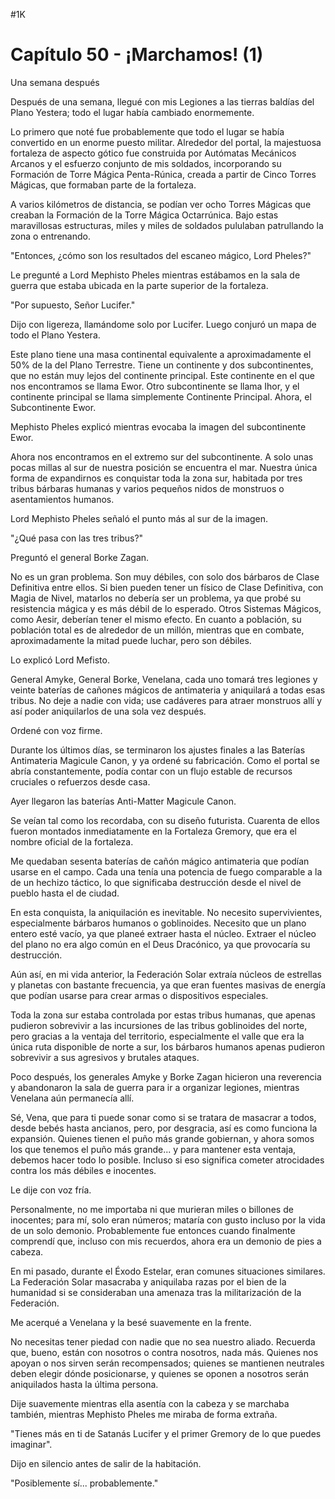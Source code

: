 
#1K 

# Capítulo 50 - ¡Marchamos! (1)


Una semana después

Después de una semana, llegué con mis Legiones a las tierras baldías del Plano Yestera; todo el lugar había cambiado enormemente.

Lo primero que noté fue probablemente que todo el lugar se había convertido en un enorme puesto militar. Alrededor del portal, la majestuosa fortaleza de aspecto gótico fue construida por Autómatas Mecánicos Arcanos y el esfuerzo conjunto de mis soldados, incorporando su Formación de Torre Mágica Penta-Rúnica, creada a partir de Cinco Torres Mágicas, que formaban parte de la fortaleza.

A varios kilómetros de distancia, se podían ver ocho Torres Mágicas que creaban la Formación de la Torre Mágica Octarrúnica. Bajo estas maravillosas estructuras, miles y miles de soldados pululaban patrullando la zona o entrenando.

"Entonces, ¿cómo son los resultados del escaneo mágico, Lord Pheles?"

Le pregunté a Lord Mephisto Pheles mientras estábamos en la sala de guerra que estaba ubicada en la parte superior de la fortaleza.

"Por supuesto, Señor Lucifer."

Dijo con ligereza, llamándome solo por Lucifer. Luego conjuró un mapa de todo el Plano Yestera.

Este plano tiene una masa continental equivalente a aproximadamente el 50% de la del Plano Terrestre. Tiene un continente y dos subcontinentes, que no están muy lejos del continente principal. Este continente en el que nos encontramos se llama Ewor. Otro subcontinente se llama Ihor, y el continente principal se llama simplemente Continente Principal. Ahora, el Subcontinente Ewor.

Mephisto Pheles explicó mientras evocaba la imagen del subcontinente Ewor.

Ahora nos encontramos en el extremo sur del subcontinente. A solo unas pocas millas al sur de nuestra posición se encuentra el mar. Nuestra única forma de expandirnos es conquistar toda la zona sur, habitada por tres tribus bárbaras humanas y varios pequeños nidos de monstruos o asentamientos humanos.

Lord Mephisto Pheles señaló el punto más al sur de la imagen.

"¿Qué pasa con las tres tribus?"

Preguntó el general Borke Zagan.

No es un gran problema. Son muy débiles, con solo dos bárbaros de Clase Definitiva entre ellos. Si bien pueden tener un físico de Clase Definitiva, con Magia de Nivel, matarlos no debería ser un problema, ya que probé su resistencia mágica y es más débil de lo esperado. Otros Sistemas Mágicos, como Aesir, deberían tener el mismo efecto. En cuanto a población, su población total es de alrededor de un millón, mientras que en combate, aproximadamente la mitad puede luchar, pero son débiles.

Lo explicó Lord Mefisto.

General Amyke, General Borke, Venelana, cada uno tomará tres legiones y veinte baterías de cañones mágicos de antimateria y aniquilará a todas esas tribus. No deje a nadie con vida; use cadáveres para atraer monstruos allí y así poder aniquilarlos de una sola vez después.

Ordené con voz firme.

Durante los últimos días, se terminaron los ajustes finales a las Baterías Antimateria Magicule Canon, y ya ordené su fabricación. Como el portal se abría constantemente, podía contar con un flujo estable de recursos cruciales o refuerzos desde casa.

Ayer llegaron las baterías Anti-Matter Magicule Canon.

Se veían tal como los recordaba, con su diseño futurista. Cuarenta de ellos fueron montados inmediatamente en la Fortaleza Gremory, que era el nombre oficial de la fortaleza.

Me quedaban sesenta baterías de cañón mágico antimateria que podían usarse en el campo. Cada una tenía una potencia de fuego comparable a la de un hechizo táctico, lo que significaba destrucción desde el nivel de pueblo hasta el de ciudad.

En esta conquista, la aniquilación es inevitable. No necesito supervivientes, especialmente bárbaros humanos o goblinoides. Necesito que un plano entero esté vacío, ya que planeé extraer hasta el núcleo. Extraer el núcleo del plano no era algo común en el Deus Dracónico, ya que provocaría su destrucción.

Aún así, en mi vida anterior, la Federación Solar extraía núcleos de estrellas y planetas con bastante frecuencia, ya que eran fuentes masivas de energía que podían usarse para crear armas o dispositivos especiales.

Toda la zona sur estaba controlada por estas tribus humanas, que apenas pudieron sobrevivir a las incursiones de las tribus goblinoides del norte, pero gracias a la ventaja del territorio, especialmente el valle que era la única ruta disponible de norte a sur, los bárbaros humanos apenas pudieron sobrevivir a sus agresivos y brutales ataques.

Poco después, los generales Amyke y Borke Zagan hicieron una reverencia y abandonaron la sala de guerra para ir a organizar legiones, mientras Venelana aún permanecía allí.

Sé, Vena, que para ti puede sonar como si se tratara de masacrar a todos, desde bebés hasta ancianos, pero, por desgracia, así es como funciona la expansión. Quienes tienen el puño más grande gobiernan, y ahora somos los que tenemos el puño más grande... y para mantener esta ventaja, debemos hacer todo lo posible. Incluso si eso significa cometer atrocidades contra los más débiles e inocentes.

Le dije con voz fría.

Personalmente, no me importaba ni que murieran miles o billones de inocentes; para mí, solo eran números; mataría con gusto incluso por la vida de un solo demonio. Probablemente fue entonces cuando finalmente comprendí que, incluso con mis recuerdos, ahora era un demonio de pies a cabeza.

En mi pasado, durante el Éxodo Estelar, eran comunes situaciones similares. La Federación Solar masacraba y aniquilaba razas por el bien de la humanidad si se consideraban una amenaza tras la militarización de la Federación.

Me acerqué a Venelana y la besé suavemente en la frente.

No necesitas tener piedad con nadie que no sea nuestro aliado. Recuerda que, bueno, están con nosotros o contra nosotros, nada más. Quienes nos apoyan o nos sirven serán recompensados; quienes se mantienen neutrales deben elegir dónde posicionarse, y quienes se oponen a nosotros serán aniquilados hasta la última persona.

Dije suavemente mientras ella asentía con la cabeza y se marchaba también, mientras Mephisto Pheles me miraba de forma extraña.

"Tienes más en ti de Satanás Lucifer y el primer Gremory de lo que puedes imaginar".

Dijo en silencio antes de salir de la habitación.

"Posiblemente sí... probablemente."